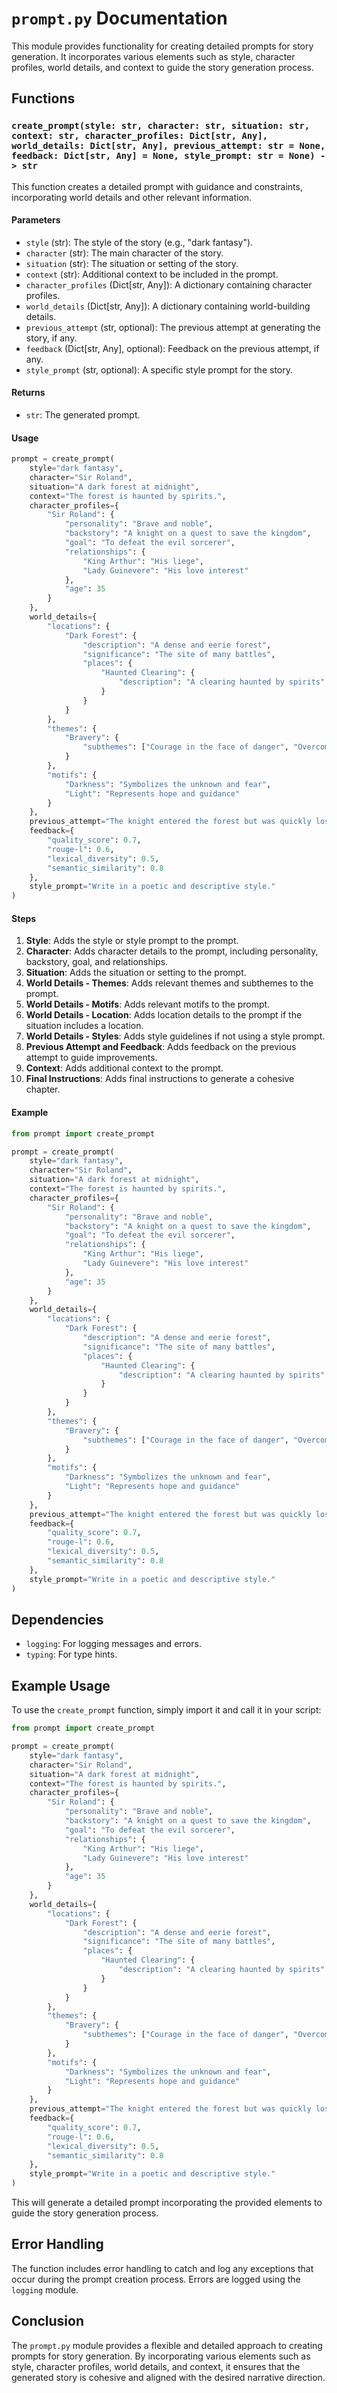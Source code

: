 # `prompt.py` Documentation

This module provides functionality for creating detailed prompts for story generation. It incorporates various elements such as style, character profiles, world details, and context to guide the story generation process.

## Functions

### `create_prompt(style: str, character: str, situation: str, context: str, character_profiles: Dict[str, Any], world_details: Dict[str, Any], previous_attempt: str = None, feedback: Dict[str, Any] = None, style_prompt: str = None) -> str`

This function creates a detailed prompt with guidance and constraints, incorporating world details and other relevant information.

#### Parameters

- `style` (str): The style of the story (e.g., "dark fantasy").
- `character` (str): The main character of the story.
- `situation` (str): The situation or setting of the story.
- `context` (str): Additional context to be included in the prompt.
- `character_profiles` (Dict[str, Any]): A dictionary containing character profiles.
- `world_details` (Dict[str, Any]): A dictionary containing world-building details.
- `previous_attempt` (str, optional): The previous attempt at generating the story, if any.
- `feedback` (Dict[str, Any], optional): Feedback on the previous attempt, if any.
- `style_prompt` (str, optional): A specific style prompt for the story.

#### Returns

- `str`: The generated prompt.

#### Usage

```python
prompt = create_prompt(
    style="dark fantasy",
    character="Sir Roland",
    situation="A dark forest at midnight",
    context="The forest is haunted by spirits.",
    character_profiles={
        "Sir Roland": {
            "personality": "Brave and noble",
            "backstory": "A knight on a quest to save the kingdom",
            "goal": "To defeat the evil sorcerer",
            "relationships": {
                "King Arthur": "His liege",
                "Lady Guinevere": "His love interest"
            },
            "age": 35
        }
    },
    world_details={
        "locations": {
            "Dark Forest": {
                "description": "A dense and eerie forest",
                "significance": "The site of many battles",
                "places": {
                    "Haunted Clearing": {
                        "description": "A clearing haunted by spirits"
                    }
                }
            }
        },
        "themes": {
            "Bravery": {
                "subthemes": ["Courage in the face of danger", "Overcoming fear"]
            }
        },
        "motifs": {
            "Darkness": "Symbolizes the unknown and fear",
            "Light": "Represents hope and guidance"
        }
    },
    previous_attempt="The knight entered the forest but was quickly lost.",
    feedback={
        "quality_score": 0.7,
        "rouge-l": 0.6,
        "lexical_diversity": 0.5,
        "semantic_similarity": 0.8
    },
    style_prompt="Write in a poetic and descriptive style."
)
```

#### Steps

1. **Style**: Adds the style or style prompt to the prompt.
2. **Character**: Adds character details to the prompt, including personality, backstory, goal, and relationships.
3. **Situation**: Adds the situation or setting to the prompt.
4. **World Details - Themes**: Adds relevant themes and subthemes to the prompt.
5. **World Details - Motifs**: Adds relevant motifs to the prompt.
6. **World Details - Location**: Adds location details to the prompt if the situation includes a location.
7. **World Details - Styles**: Adds style guidelines if not using a style prompt.
8. **Previous Attempt and Feedback**: Adds feedback on the previous attempt to guide improvements.
9. **Context**: Adds additional context to the prompt.
10. **Final Instructions**: Adds final instructions to generate a cohesive chapter.

#### Example

```python
from prompt import create_prompt

prompt = create_prompt(
    style="dark fantasy",
    character="Sir Roland",
    situation="A dark forest at midnight",
    context="The forest is haunted by spirits.",
    character_profiles={
        "Sir Roland": {
            "personality": "Brave and noble",
            "backstory": "A knight on a quest to save the kingdom",
            "goal": "To defeat the evil sorcerer",
            "relationships": {
                "King Arthur": "His liege",
                "Lady Guinevere": "His love interest"
            },
            "age": 35
        }
    },
    world_details={
        "locations": {
            "Dark Forest": {
                "description": "A dense and eerie forest",
                "significance": "The site of many battles",
                "places": {
                    "Haunted Clearing": {
                        "description": "A clearing haunted by spirits"
                    }
                }
            }
        },
        "themes": {
            "Bravery": {
                "subthemes": ["Courage in the face of danger", "Overcoming fear"]
            }
        },
        "motifs": {
            "Darkness": "Symbolizes the unknown and fear",
            "Light": "Represents hope and guidance"
        }
    },
    previous_attempt="The knight entered the forest but was quickly lost.",
    feedback={
        "quality_score": 0.7,
        "rouge-l": 0.6,
        "lexical_diversity": 0.5,
        "semantic_similarity": 0.8
    },
    style_prompt="Write in a poetic and descriptive style."
)
```

## Dependencies

- `logging`: For logging messages and errors.
- `typing`: For type hints.

## Example Usage

To use the `create_prompt` function, simply import it and call it in your script:

```python
from prompt import create_prompt

prompt = create_prompt(
    style="dark fantasy",
    character="Sir Roland",
    situation="A dark forest at midnight",
    context="The forest is haunted by spirits.",
    character_profiles={
        "Sir Roland": {
            "personality": "Brave and noble",
            "backstory": "A knight on a quest to save the kingdom",
            "goal": "To defeat the evil sorcerer",
            "relationships": {
                "King Arthur": "His liege",
                "Lady Guinevere": "His love interest"
            },
            "age": 35
        }
    },
    world_details={
        "locations": {
            "Dark Forest": {
                "description": "A dense and eerie forest",
                "significance": "The site of many battles",
                "places": {
                    "Haunted Clearing": {
                        "description": "A clearing haunted by spirits"
                    }
                }
            }
        },
        "themes": {
            "Bravery": {
                "subthemes": ["Courage in the face of danger", "Overcoming fear"]
            }
        },
        "motifs": {
            "Darkness": "Symbolizes the unknown and fear",
            "Light": "Represents hope and guidance"
        }
    },
    previous_attempt="The knight entered the forest but was quickly lost.",
    feedback={
        "quality_score": 0.7,
        "rouge-l": 0.6,
        "lexical_diversity": 0.5,
        "semantic_similarity": 0.8
    },
    style_prompt="Write in a poetic and descriptive style."
)
```

This will generate a detailed prompt incorporating the provided elements to guide the story generation process.

## Error Handling

The function includes error handling to catch and log any exceptions that occur during the prompt creation process. Errors are logged using the `logging` module.

## Conclusion

The `prompt.py` module provides a flexible and detailed approach to creating prompts for story generation. By incorporating various elements such as style, character profiles, world details, and context, it ensures that the generated story is cohesive and aligned with the desired narrative direction.
